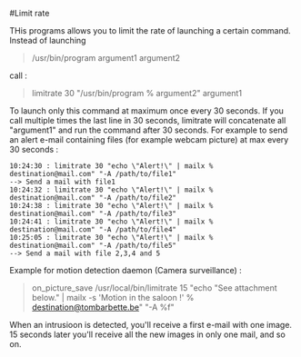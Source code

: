 #Limit rate

THis programs allows you to limit the rate of launching a certain command. Instead of launching

> /usr/bin/program argument1 argument2

call :

> limitrate 30 "/usr/bin/program % argument2" argument1

To launch only this command at maximum once every 30 seconds. If you call multiple times the last line in 30 seconds, limitrate will concatenate all "argument1" and run the command after 30 seconds. For example to send an alert e-mail containing files (for example webcam picture) at max every 30 seconds :

```
10:24:30 : limitrate 30 "echo \"Alert!\" | mailx % destination@mail.com" "-A /path/to/file1"
--> Send a mail with file1
10:24:32 : limitrate 30 "echo \"Alert!\" | mailx % destination@mail.com" "-A /path/to/file2"
10:24:38 : limitrate 30 "echo \"Alert!\" | mailx % destination@mail.com" "-A /path/to/file3"
10:24:41 : limitrate 30 "echo \"Alert!\" | mailx % destination@mail.com" "-A /path/to/file4"
10:25:05 : limitrate 30 "echo \"Alert!\" | mailx % destination@mail.com" "-A /path/to/file5"
--> Send a mail with file 2,3,4 and 5
```

Example for motion detection daemon (Camera surveillance) : 

> on_picture_save /usr/local/bin/limitrate 15 "echo \"See attachment below.\" | mailx -s 'Motion in the saloon !' % destination@tombarbette.be" "-A %f"

When an intrusioon is detected, you'll receive a first e-mail with one image. 15 seconds later you'll receive all the new images in only one mail, and so on.
